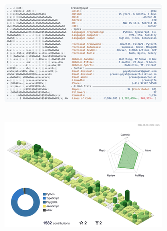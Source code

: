 <p align="center" >
  <picture>
    <source media="(prefers-color-scheme: dark)" srcset="https://raw.githubusercontent.com/Pranav174/Pranav174/main/dark_mode.svg">
    <img alt="Pranav Goyal's GitHub Profile README" src="https://raw.githubusercontent.com/Pranav174/Pranav174/main/light_mode.svg">
  </picture>
</p>

<br/>
<br/>

<p align="center" >
	<picture>
	  <source media="(prefers-color-scheme: dark)"  srcset="https://raw.githubusercontent.com/Pranav174/Pranav174/main/profile-3d-contrib/night.svg" />
	  <source media="(prefers-color-scheme: light)" srcset="https://raw.githubusercontent.com/Pranav174/Pranav174/main/profile-3d-contrib/day.svg" />
	  <img alt="github profile contributions chart"    src="https://raw.githubusercontent.com/Pranav174/Pranav174/main/profile-3d-contrib/day.svg" />
	</picture>
</p>